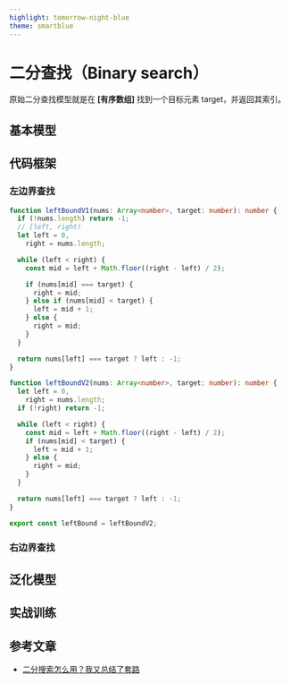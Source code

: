```yaml
---
highlight: tomorrow-night-blue
theme: smartblue
---
```


# 二分查找（Binary search）

原始二分查找模型就是在 **[有序数组]** 找到一个目标元素 target，并返回其索引。

## 基本模型

## 代码框架

### 左边界查找

```ts
function leftBoundV1(nums: Array<number>, target: number): number {
  if (!nums.length) return -1;
  // [left, right)
  let left = 0,
    right = nums.length;

  while (left < right) {
    const mid = left + Math.floor((right - left) / 2);

    if (nums[mid] === target) {
      right = mid;
    } else if (nums[mid] < target) {
      left = mid + 1;
    } else {
      right = mid;
    }
  }

  return nums[left] === target ? left : -1;
}

function leftBoundV2(nums: Array<number>, target: number): number {
  let left = 0,
    right = nums.length;
  if (!right) return -1;

  while (left < right) {
    const mid = left + Math.floor((right - left) / 2);
    if (nums[mid] < target) {
      left = mid + 1;
    } else {
      right = mid;
    }
  }

  return nums[left] === target ? left : -1;
}

export const leftBound = leftBoundV2;
```

### 右边界查找

## 泛化模型

## 实战训练

## 参考文章

- [二分搜索怎么用？我又总结了套路](https://labuladong.github.io/algo/2/18/28/)
